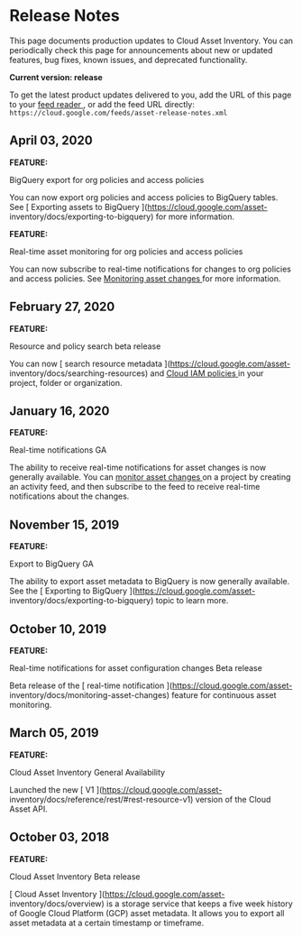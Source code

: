 #  Release Notes

This page documents production updates to Cloud Asset Inventory. You can
periodically check this page for announcements about new or updated features,
bug fixes, known issues, and deprecated functionality.

**Current version: release**

To get the latest product updates delivered to you, add the URL of this page
to your [ feed reader
](https://wikipedia.org/wiki/Comparison_of_feed_aggregators) , or add the feed
URL directly: ` https://cloud.google.com/feeds/asset-release-notes.xml `

##  April 03, 2020

**FEATURE:**

BigQuery export for org policies and access policies

You can now export org policies and access policies to BigQuery tables. See [
Exporting assets to BigQuery ](https://cloud.google.com/asset-
inventory/docs/exporting-to-bigquery) for more information.

**FEATURE:**

Real-time asset monitoring for org policies and access policies

You can now subscribe to real-time notifications for changes to org policies
and access policies. See [ Monitoring asset changes
](https://cloud.google.com/asset-inventory/docs/monitoring-asset-changes) for
more information.

##  February 27, 2020

**FEATURE:**

Resource and policy search beta release

You can now [ search resource metadata ](https://cloud.google.com/asset-
inventory/docs/searching-resources) and [ Cloud IAM policies
](https://cloud.google.com/asset-inventory/docs/searching-iam-policies) in
your project, folder or organization.

##  January 16, 2020

**FEATURE:**

Real-time notifications GA

The ability to receive real-time notifications for asset changes is now
generally available. You can [ monitor asset changes
](https://cloud.google.com/asset-inventory/docs/monitoring-asset-changes) on a
project by creating an activity feed, and then subscribe to the feed to
receive real-time notifications about the changes.

##  November 15, 2019

**FEATURE:**

Export to BigQuery GA

The ability to export asset metadata to BigQuery is now generally available.
See the [ Exporting to BigQuery ](https://cloud.google.com/asset-
inventory/docs/exporting-to-bigquery) topic to learn more.

##  October 10, 2019

**FEATURE:**

Real-time notifications for asset configuration changes Beta release

Beta release of the [ real-time notification ](https://cloud.google.com/asset-
inventory/docs/monitoring-asset-changes) feature for continuous asset
monitoring.

##  March 05, 2019

**FEATURE:**

Cloud Asset Inventory General Availability

Launched the new [ V1 ](https://cloud.google.com/asset-
inventory/docs/reference/rest/#rest-resource-v1) version of the Cloud Asset
API.

##  October 03, 2018

**FEATURE:**

Cloud Asset Inventory Beta release

[ Cloud Asset Inventory ](https://cloud.google.com/asset-
inventory/docs/overview) is a storage service that keeps a five week history
of Google Cloud Platform (GCP) asset metadata. It allows you to export all
asset metadata at a certain timestamp or timeframe.


